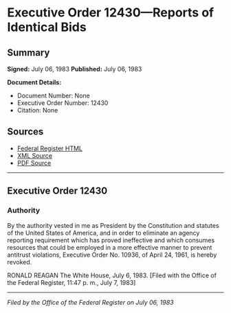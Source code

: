 # Executive Order 12430—Reports of Identical Bids

## Summary

**Signed:** July 06, 1983
**Published:** July 06, 1983

**Document Details:**
- Document Number: None
- Executive Order Number: 12430
- Citation: None

## Sources
- [Federal Register HTML](https://www.presidency.ucsb.edu/documents/executive-order-12430-reports-identical-bids)
- [XML Source](None)
- [PDF Source](None)

---

## Executive Order 12430

### Authority

By the authority vested in me as President by the Constitution and statutes of the United States of America, and in order to eliminate an agency reporting requirement which has proved ineffective and which consumes resources that could be employed in a more effective manner to prevent antitrust violations, Executive Order No. 10936, of April 24, 1961, is hereby revoked.

RONALD REAGAN
The White House,
July 6, 1983.
[Filed with the Office of the Federal Register, 11:47 p. m., July 7, 1983]

---

*Filed by the Office of the Federal Register on July 06, 1983*
